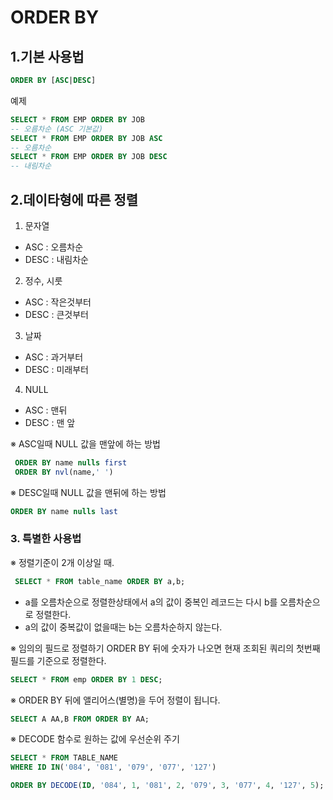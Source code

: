# ORDER BY 

## 1.기본 사용법

~~~ sql
ORDER BY [ASC|DESC]
~~~

예제
~~~ sql
SELECT * FROM EMP ORDER BY JOB
-- 오름차순 (ASC 기본값)
SELECT * FROM EMP ORDER BY JOB ASC
-- 오름차순
SELECT * FROM EMP ORDER BY JOB DESC
-- 내림차순
~~~


## 2.데이타형에 따른 정렬

 
1. 문자열
- ASC : 오름차순
- DESC :  내림차순


2. 정수, 시룻
- ASC : 작은것부터
- DESC : 큰것부터

3. 날짜
- ASC : 과거부터
- DESC : 미래부터

4. NULL
- ASC : 맨뒤
- DESC : 맨 앞

 

※ ASC일때 NULL 값을 맨앞에 하는 방법
~~~ sql
 ORDER BY name nulls first
 ORDER BY nvl(name,' ')
~~~

※ DESC일때 NULL 값을 맨뒤에 하는 방법
~~~ sql
ORDER BY name nulls last
~~~

 

### 3. 특별한 사용법

※ 정렬기준이 2개 이상일 때.
~~~ sql
 SELECT * FROM table_name ORDER BY a,b;
~~~~

- a를 오름차순으로 정렬한상태에서 a의 값이 중복인 레코드는 
다시 b를 오름차순으로 정렬한다.
- a의 값이 중복값이 없을때는 b는 오름차순하지 않는다.



※ 임의의 필드로 정렬하기 ORDER BY 뒤에 숫자가 나오면 현재 조회된  쿼리의 첫번째 필드를 기준으로 정렬한다.
~~~ sql
SELECT * FROM emp ORDER BY 1 DESC;
~~~
 


※ ORDER BY 뒤에 앨리어스(별명)을 두어 정렬이 됩니다.
~~~ SQL
SELECT A AA,B FROM ORDER BY AA;
~~~


 
※ DECODE 함수로 원하는 값에 우선순위 주기
~~~ SQL
SELECT * FROM TABLE_NAME 
WHERE ID IN('084', '081', '079', '077', '127')

ORDER BY DECODE(ID, '084', 1, '081', 2, '079', 3, '077', 4, '127', 5);
 ~~~